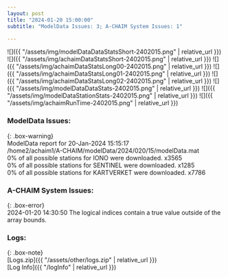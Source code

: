 ```yaml
---
layout: post
title: "2024-01-20 15:00:00"
subtitle: "ModelData Issues: 3; A-CHAIM System Issues: 1"

---
```


![]({{ "/assets/img/modelDataDataStatsShort-2402015.png" | relative_url }})
![]({{ "/assets/img/achaimDataStatsShort-2402015.png" | relative_url }})
![]({{ "/assets/img/achaimDataStatsLong00-2402015.png" | relative_url }})
![]({{ "/assets/img/achaimDataStatsLong01-2402015.png" | relative_url }})
![]({{ "/assets/img/achaimDataStatsLong02-2402015.png" | relative_url }})
![]({{ "/assets/img/modelDataDataStats-2402015.png" | relative_url }})
![]({{ "/assets/img/modelDataStationStats-2402015.png" | relative_url }})
![]({{ "/assets/img/achaimRunTime-2402015.png" | relative_url }})


### ModelData Issues:  
  
{: .box-warning}  
 ModelData report for 20-Jan-2024 15:15:17   
 /home2/achaim1/A-CHAIM/modelData/2024/020/15/modelData.mat   
 0% of all possible stations for IONO were downloaded. x3565   
 0% of all possible stations for SENTINEL were downloaded. x1285   
 0% of all possible stations for KARTVERKET were downloaded. x7786   
  
### A-CHAIM System Issues:  
  
{: .box-error}  
2024-01-20 14:30:50 The logical indices contain a true value outside of the array bounds.  

### Logs:  
  
{: .box-note}  
[Logs.zip]({{ "/assets/other/logs.zip" | relative_url }})  
[Log Info]({{ "/logInfo" | relative_url }})  
